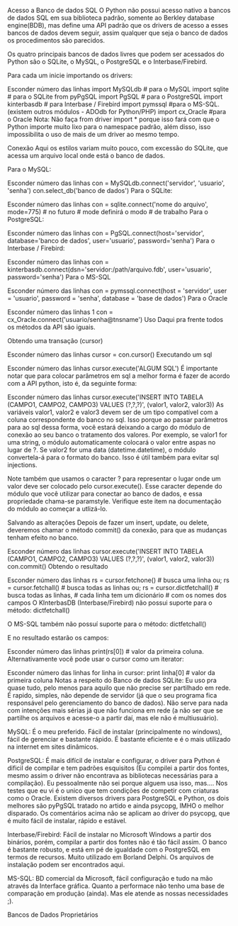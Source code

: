 Acesso a Banco de dados SQL
O Python não possui acesso nativo a bancos de dados SQL em sua biblioteca padrão, somente ao Berkley database engine(BDB), mas define uma API padrão que os drivers de acesso a esses bancos de dados devem seguir, assim qualquer que seja o banco de dados os procedimentos são parecidos.

Os quatro principais bancos de dados livres que podem ser acessados do Python são o SQLite, o MySQL, o PostgreSQL e o Interbase/Firebird.

Para cada um inicie importando os drivers:

Esconder número das linhas
import MySQLdb # para o MySQL
import sqlite # para o SQLite
from pyPgSQL import PgSQL # para o PostgreSQL
import kinterbasdb # para Interbase / Firebird
import pymssql #para o MS-SQL. (existem outros módulos - ADOdb for Python/PHP)
import cx_Oracle #para o Oracle
Nota: Não faça from driver import \* porque isso fará com que o Python importe muito lixo para o namespace padrão, além disso, isso impossibilita o uso de mais de um driver ao mesmo tempo.

Conexão
Aqui os estilos variam muito pouco, com excessão do SQLite, que acessa um arquivo local onde está o banco de dados.

Para o MySQL:

Esconder número das linhas
con = MySQLdb.connect('servidor', 'usuario', 'senha')
con.select_db('banco de dados')
Para o SQLite:

Esconder número das linhas
con = sqlite.connect('nome do arquivo', mode=775) # no futuro # mode definirá o modo # de trabalho
Para o PostgreSQL:

Esconder número das linhas
con = PgSQL.connect(host='servidor',
database='banco de dados',
user='usuario',
password='senha')
Para o Interbase / Firebird:

Esconder número das linhas
con = kinterbasdb.connect(dsn='servidor:/path/arquivo.fdb',
user='usuario',
password='senha')
Para o MS-SQL

Esconder número das linhas
con = pymssql.connect(host = 'servidor',
user = 'usuario',
password = 'senha',
database = 'base de dados')
Para o Oracle

Esconder número das linhas
1 con = cx_Oracle.connect('usuario/senha@tnsname')
Uso
Daqui pra frente todos os métodos da API são iguais.

Obtendo uma transação (cursor)

Esconder número das linhas
cursor = con.cursor()
Executando um sql

Esconder número das linhas
cursor.execute('ALGUM SQL')
É importante notar que para colocar parâmetros em sql a melhor forma é fazer de acordo com a API python, isto é, da seguinte forma:

Esconder número das linhas
cursor.execute('INSERT INTO TABELA (CAMPO1, CAMPO2, CAMPO3) VALUES (?,?,?)', (valor1, valor2, valor3))
As variáveis valor1, valor2 e valor3 devem ser de um tipo compatível com a coluna correspondente do banco no sql. Isso porque ao passar parâmetros para ao sql dessa forma, você estará deixando a cargo do módulo de conexão ao seu banco o tratamento dos valores. Por exemplo, se valor1 for uma string, o módulo automaticamente colocará o valor entre aspas no lugar de ?. Se valor2 for uma data (datetime.datetime), o módulo convertela-á para o formato do banco. Isso é útil também para evitar sql injections.

Note também que usamos o caracter ? para representar o lugar onde um valor deve ser colocado pelo cursor.execute(). Esse caracter depende do módulo que você utilizar para conectar ao banco de dados, e essa propriedade chama-se paramstyle. Verifique este item na documentação do módulo ao começar a utlizá-lo.

Salvando as alterações
Depois de fazer um insert, update, ou delete, deveremos chamar o método commit() da conexão, para que as mudanças tenham efeito no banco.

Esconder número das linhas
cursor.execute('INSERT INTO TABELA (CAMPO1, CAMPO2, CAMPO3) VALUES (?,?,?)', (valor1, valor2, valor3))
con.commit()
Obtendo o resultado

Esconder número das linhas
rs = cursor.fetchone() # busca uma linha ou;
rs = cursor.fetchall() # busca todas as linhas ou;
rs = cursor.dictfetchall() # busca todas as linhas, # cada linha tem um dicionário # com os nomes dos campos
O KInterbasDB (Interbase/Firebird) não possui suporte para o método: dictfetchall()

O MS-SQL também não possuí suporte para o método: dictfetchall()

E no resultado estarão os campos:

Esconder número das linhas
print(rs[0]) # valor da primeira coluna.
Alternativamente você pode usar o cursor como um iterator:

Esconder número das linhas
for linha in cursor:
print linha[0] # valor da primeira coluna
Notas a respeito do Banco de dados
SQLite: Eu uso pra quase tudo, pelo menos para aquilo que não precise ser partilhado em rede. É rapido, simples, não depende de servidor (já que o seu programa fica responsável pelo gerenciamento do banco de dados). Não serve para nada com intenções mais sérias já que não funciona em rede (a não ser que se partilhe os arquivos e acesse-o a partir daí, mas ele não é multiusuário).

MySQL: É o meu preferido. Fácil de instalar (principalmente no windows), fácil de gerenciar e bastante rápido. É bastante eficiente e é o mais utilizado na internet em sites dinâmicos.

PostgreSQL: É mais difícil de instalar e configurar, o driver para Python é dificil de compilar e tem padrões esquisitos (Eu compilei a partir dos fontes, mesmo assim o driver não encontrava as bibliotecas necessárias para a compilação). Eu pessoalmente não sei porque alguem usa isso, mas.... Nos testes que eu vi é o unico que tem condições de competir com criaturas como o Oracle. Existem diversos drivers para PostgreSQL e Python, os dois melhores são pyPgSQL tratado no artido e ainda psycopg, IMHO o melhor disparado. Os comentários acima não se aplicam ao driver do psycopg, que é muito fácil de instalar, rápido e estável.

Interbase/Firebird: Fácil de instalar no Microsoft Windows a partir dos binários, porém, compilar a partir dos fontes não é tão fácil assim. O banco é bastante robusto, e está em pé de igualdade com o PostgreSQL em termos de recursos. Muito utilizado em Borland Delphi. Os arquivos de instalação podem ser encontrados aqui.

MS-SQL: BD comercial da Microsoft, fácil configuração e tudo na mão através da Interface gráfica. Quanto a performace não tenho uma base de comparação em produção (ainda). Mas ele atende as nossas necessidades ;).

Bancos de Dados Proprietários
